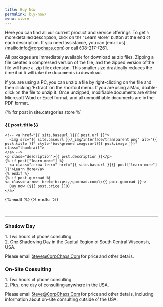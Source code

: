 ```yaml
---
title: Buy Now
permalink: buy-now/
menu: store
---
```

Here you can find all our current product and service offerings. To get a more detailed description, click on the “Learn More” button at the end of each description. If you need assistance, you can [email us] (mailto:info@corpchaps.com) or call 608-217-7261.

All packages are immediately available for download as zip files. Zipping a file creates a compressed version of the file, and the zipped version of the file will have a .zip file extension. This smaller size drastically reduces the time that it will take the documents to download.

If you are using a  PC, you can unzip a file by right-clicking on the file and then clicking 'Extract' on the shortcut menu. If you are using a Mac, double-click on the file to unzip it. Once unzipped, modifiable documents are either Microsoft Word or Excel format, and all unmodifiable documents are in the PDF format.

<div class="row" id="products">
{% for post in site.categories.store %}
    <h3>{{ post.title }}</h3>

    <!-- <a href="{{ site.baseurl }}{{ post.url }}">
      <img src="{{ site.baseurl }}/_img/interface/transparent.png" alt="{{ post.title }}" style="background-image:url({{ post.image }})" class="thumbnail">
    </a> -->
    <p class="description">{{ post.description }}</p>
    {% if post["learn-more"] %}
      <a class="arrow learn" href="{{ site.baseurl }}{{ post["learn-more"] }}">Learn More</a>
    {% endif %}
    {% if post.gumroad %}
    <a class="arrow" href="https://gumroad.com/l/{{ post.gumroad }}">
      Buy now (${{ post.price }}0)
    </a>
  </div>
  {% endif %}
{% endfor %}
</div>
<p>&nbsp;</p>
<hr>
<div class="row">
<div class="product col-md-6">

<h3>Shadow Day</h3>

<p>1.  Two hours of phone consulting.<br>
2.  One Shadowing Day in the Capital Region of South Central Wisconsin, USA.
</p>
Please email <a href="mailto:Steve@CorpChaps.Com">Steve@CorpChaps.Com</a> for price and other details.
</div>
<div class="product col-md-6">

<h3>On-Site Consulting</h3>
<p>
1.  Two hours of phone consulting.<br>
2.  Plus, one day of consulting anywhere in the USA.
</p>
Please email <a href="mailto:Steve@CorpChaps.Com">Steve@CorpChaps.Com</a> for price and other details, including information about on-site consulting outside of the USA.

</div>
</div>
